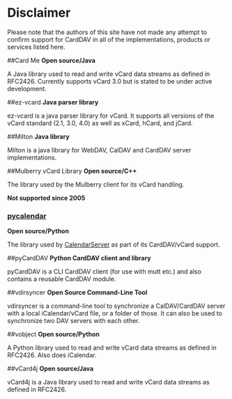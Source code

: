 # Disclaimer
Please note that the authors of this site have not made any attempt to confirm support for CardDAV in all of the implementations, products or services listed here. 

##Card Me
**Open source/Java**

A Java library used to read and write vCard data streams as defined in RFC2426. Currently supports vCard 3.0 but is stated to be under active development.

##ez-vcard
**Java parser library**

ez-vcard is a java parser library for vCard. It supports all versions of the vCard standard (2.1, 3.0, 4.0) as well as xCard, hCard, and jCard.

##Milton
**Java library**

Milton is a java library for WebDAV, CalDAV and CardDAV server implementations.

##Mulberry vCard Library
**Open source/C++**

The library used by the Mulberry client for its vCard handling.

**Not supported since 2005**

### [pycalendar](https://www.calendarserver.org/PyCalendar.html)
**Open source/Python**

The library used by [CalendarServer](https://www.calendarserver.org) as part of its CardDAV/vCard support.

##pyCardDAV
**Python CardDAV client and library**

pyCardDAV is a CLI CardDAV client (for use with mutt etc.) and also contains a reusable CardDAV module.

##vdirsyncer
**Open Source Command-Line Tool**

vdirsyncer is a command-line tool to synchronize a CalDAV/CardDAV server with a local iCalendar/vCard file, or a folder of those. It can also be used to synchronize two DAV servers with each other.

##vobject
**Open source/Python**

A Python library used to read and write vCard data streams as defined in RFC2426. Also does iCalendar.

##vCard4j
**Open source/Java**

vCard4j is a Java library used to read and write vCard data streams as defined in RFC2426. 
